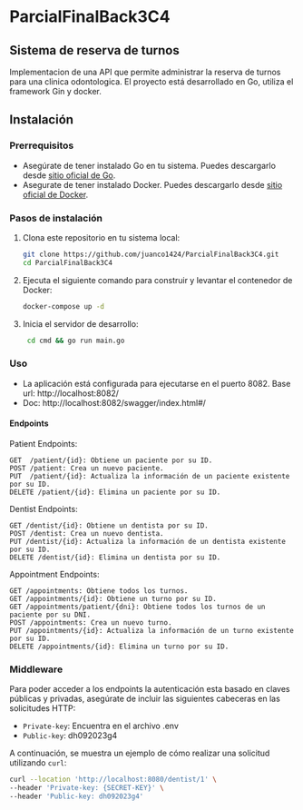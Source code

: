 # ParcialFinalBack3C4

## Sistema de reserva de turnos
Implementacion de una API que permite administrar la reserva de turnos para una clinica odontologica. El proyecto está desarrollado en Go, utiliza el framework Gin y docker.

## Instalación

### Prerrequisitos

- Asegúrate de tener instalado Go en tu sistema. Puedes descargarlo desde [sitio oficial de Go](https://golang.org/dl/).
- Asegurate de tener instalado Docker. Puedes descargarlo desde [sitio oficial de Docker](https://docs.docker.com/get-docker/).

### Pasos de instalación

1. Clona este repositorio en tu sistema local:

   ```bash
   git clone https://github.com/juanco1424/ParcialFinalBack3C4.git
   cd ParcialFinalBack3C4

2.  Ejecuta el siguiente comando para construir y levantar el contenedor de Docker:
    ```bash
    docker-compose up -d

3. Inicia el servidor de desarrollo:
   ```bash
    cd cmd && go run main.go

### Uso
- La aplicación está configurada para ejecutarse en el puerto 8082. Base url: http://localhost:8082/
- Doc: http://localhost:8082/swagger/index.html#/

#### Endpoints
Patient Endpoints:

    GET  /patient/{id}: Obtiene un paciente por su ID.
    POST /patient: Crea un nuevo paciente.
    PUT  /patient/{id}: Actualiza la información de un paciente existente por su ID.
    DELETE /patient/{id}: Elimina un paciente por su ID.

Dentist Endpoints:

    GET /dentist/{id}: Obtiene un dentista por su ID.
    POST /dentist: Crea un nuevo dentista.
    PUT /dentist/{id}: Actualiza la información de un dentista existente por su ID.
    DELETE /dentist/{id}: Elimina un dentista por su ID.

Appointment Endpoints:

    GET /appointments: Obtiene todos los turnos.
    GET /appointments/{id}: Obtiene un turno por su ID.
    GET /appointments/patient/{dni}: Obtiene todos los turnos de un paciente por su DNI.
    POST /appointments: Crea un nuevo turno.
    PUT /appointments/{id}: Actualiza la información de un turno existente por su ID.
    DELETE /appointments/{id}: Elimina un turno por su ID.

### Middleware

Para poder acceder a los endpoints la autenticación esta basado en claves públicas y privadas, asegúrate de incluir las siguientes cabeceras en las solicitudes HTTP:

- `Private-key`: Encuentra en el archivo .env
- `Public-key`: dh092023g4

A continuación, se muestra un ejemplo de cómo realizar una solicitud utilizando `curl`:

```bash
curl --location 'http://localhost:8080/dentist/1' \
--header 'Private-key: {SECRET-KEY}' \
--header 'Public-key: dh092023g4'


